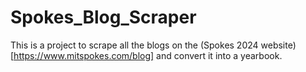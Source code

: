# Spokes_Blog_Scraper

This is a project to scrape all the blogs on the (Spokes 2024 website)[https://www.mitspokes.com/blog] and convert it into a yearbook.
